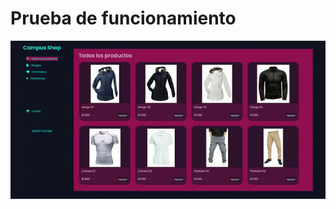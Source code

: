 # Prueba de funcionamiento

![](https://github.com/Sh4un221/proyectoWeb/blob/parte_2/storage/gif/prueba.gif)


